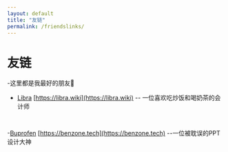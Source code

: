 ```yaml
---
layout: default
title: "友链"
permalink: /friendslinks/
---
```


# 友链

-这里都是我最好的朋友🥰

- [Libra](https://libra.wiki) [https://libra.wiki](https://libra.wiki)
-- 一位喜欢吃炒饭和喝奶茶的会计师

`    ` 

-[Buprofen](https://benzone.tech) [https://benzone.tech](https://benzone.tech)
--一位被耽误的PPT设计大神 
